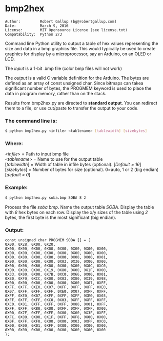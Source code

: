 # bmp2hex

```
Author:    		Robert Gallup (bg@robertgallup.com)
Date:      		March 9, 2016
License:   		MIT Opensource License (see license.txt) 
Compatability: 	Python 2/3
```

Command line Python utility to output a table of hex values representing the size and data in a bmp graphics file. This would typically be used to create graphics for display by a microprocessor, say an Arduino, on an OLED or LCD.

The _input_ is a 1-bit .bmp file (color bmp files will not work)

The _output_ is a valid C variable definition for  the Arduino. The bytes are defined as an array of const unsigned char. Since bitmaps can takea significant number of bytes, the PROGMEM keyword is used to place the data in program memory, rather than on the stack.

Results from bmp2hex.py are directed to **standard output**. You can redirect them to a file, or use cut/paste to transfer the output to your code.

### The command line is:

``` bash
$ python bmp2hex.py <infile> <tablename> [tablewidth] [sizebytes]
```

### Where:

\<_infile_\> = Path to input bmp file<br />
\<_tablename_\> = Name to use for the output table<br />
\[_tablewidth_\] = Width of table in infile bytes (optional). [_Default = 16_]<br />
\[_sizebytes_\] = Number of bytes for size (optional). 0=auto, 1 or 2 (big endian) [_default = 0_]

### Example:

``` bash
$ python bmp2hex.py soba.bmp SOBA 8 2
```
Process the file _soba.bmp_. Name the output table _SOBA_. Display the table with _8_ hex bytes on each row. Display the x/y sizes of the table using _2_ bytes, the first byte is the most significant (big endian).
### Output:

```
const unsigned char PROGMEM SOBA [] = {
0X00, 0X28, 0X00, 0X20,
0X00, 0X00, 0X00, 0X00, 0X00, 0X00, 0X00, 0X00,
0X00, 0X00, 0X00, 0X00, 0X00, 0X00, 0X00, 0X00,
0X00, 0X00, 0X00, 0X80, 0X00, 0X00, 0X00, 0X01,
0X90, 0X00, 0X00, 0X00, 0X03, 0X30, 0X00, 0X00,
0X00, 0X06, 0X60, 0X00, 0X00, 0X00, 0X0C, 0XC0,
0X00, 0X00, 0X00, 0X19, 0X80, 0X00, 0X1F, 0X00,
0X33, 0X00, 0X00, 0X7B, 0XC0, 0X66, 0X00, 0X01,
0XE0, 0XF0, 0XCC, 0X00, 0X03, 0X80, 0X39, 0X98,
0X00, 0X00, 0X00, 0X00, 0X00, 0X00, 0X07, 0XFF,
0XFF, 0XFF, 0XE0, 0X07, 0XFF, 0XFF, 0XFF, 0XE0,
0X07, 0XFF, 0XFF, 0XFF, 0XE0, 0X07, 0XFF, 0XFF,
0XFF, 0XE0, 0X07, 0XFF, 0XFF, 0XFF, 0XE0, 0X03,
0XFF, 0XFF, 0XFF, 0XC0, 0X03, 0XFF, 0XFF, 0XFF,
0XC0, 0X01, 0XFF, 0XFF, 0XFF, 0X80, 0X01, 0XFF,
0XFF, 0XFF, 0X80, 0X00, 0XFF, 0XFF, 0XFF, 0X00,
0X00, 0X7F, 0XFF, 0XFE, 0X00, 0X00, 0X3F, 0XFF,
0XFC, 0X00, 0X00, 0X1F, 0XFF, 0XF8, 0X00, 0X00,
0X0F, 0XFF, 0XF0, 0X00, 0X00, 0X03, 0XFF, 0XC0,
0X00, 0X00, 0X01, 0XFF, 0X80, 0X00, 0X00, 0X00,
0X00, 0X00, 0X00, 0X00, 0X00, 0X00, 0X00, 0X00
};
```